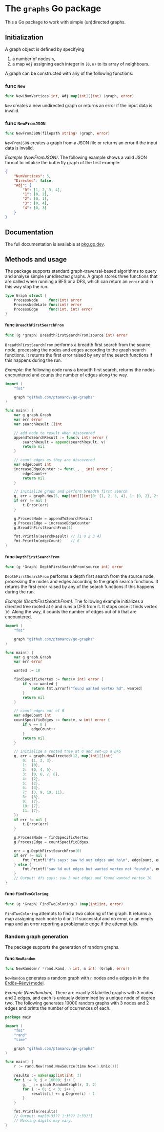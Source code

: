 # The `graphs` Go package

This a Go package to work with simple (un)directed graphs.

## Initialization

A graph object is defined by specifying

1. a number of nodes `n`,
2. a map `Adj` assigning each integer in `[0,n)` to its array of neighbours.

A graph can be constructed with any of the following functions:

### func `New`
```go
func New(NumVertices int, Adj map[int][]int) (graph, error)
```
`New` creates a new undirected graph or returns an error if the input data is invalid. 

### func `NewFromJSON`
```go
func NewFromJSON(filepath string) (graph, error) 
```
`NewFromJSON` creates a graph from a JSON file or returns an error if the input data is invalid.

_Example (NewFromJSON)_. The following example shows a valid JSON format to initalize the butterfly graph
of the first example:
```json
{
    "NumVertices": 5,
    "Directed": false,
    "Adj": {
        "0": [1, 2, 3, 4],
        "1": [0, 2],
        "2": [0, 1],
        "3": [0, 4],
        "4": [0, 3]
    }
}
```

## Documentation 

The full documentation is available at [pkg.go.dev](https://pkg.go.dev/github.com/ptamarov/go-graphs).

## Methods and usage 

The package supports standard graph-traversal-based algorithms to query and analyse simple (un)directed graphs. A
graph stores three functions that are called when running a BFS or a DFS, which can return an `error` and in this
way stop the run. 

```go
type Graph struct {
	ProcessNode     func(int) error
	ProcessNodeLate func(int) error
	ProcessEdge     func(int, int) error
}
```

#### func `BreadthFirstSearchFrom`
```go
func (g *graph) BreadthFirstSearchFrom(source int) error
```
`BreadthFirstSearchFrom` performs a breadth first search from the source node, processing the nodes and edges 
according to the graph search functions. It returns the first error raised by any of the search functions if 
this happens during the run.

_Example_: the following code runs a breadth first search, returns the nodes encountered and counts the number 
of edges along the way.

```go
import (
	"fmt"

	graph "github.com/ptamarov/go-graphs"
)

func main() {
	var g graph.Graph
	var err error
	var searchResult []int

	// add node to result when discovered
	appendToSearchResult := func(v int) error {
		searchResult = append(searchResult, v)
		return nil
	}

	// count edges as they are discovered
	var edgeCount int
	increaseEdgeCounter := func(_, _ int) error {
		edgeCount++
		return nil
	}

	// initialize graph and perform breadth first search
	g, err = graph.New(5, map[int][]int{0: {1, 2, 3, 4}, 1: {0, 2}, 2: {0, 1}, 3: {0, 4}, 4: {0, 3}})
	if err != nil {
		t.Error(err)
	}

	g.ProcessNode = appendToSearchResult
	g.ProcessEdge = increaseEdgeCounter
	g.BreadthFirstSearchFrom(1)

	fmt.Println(searchResult) // [1 0 2 3 4]
	fmt.Println(edgeCount)    // 6
}
```

#### func `DepthFirstSearchFrom`
```go
func (g *Graph) DepthFirstSearchFrom(source int) error
```
`DepthFirstSearchFrom` performs a depth first search from the source node, processing the nodes and edges according to the graph 
search functions. It returns the first error raised by any of the search functions if this happens during the run. 

_Example (DepthFirstSearchFrom)_. The following example initializes a directed tree rooted at `0` and runs a DFS from it.
It stops once it finds vertex `10`. Along the way, it counts the number of edges out of `0` that are encountered. 

```go 
import (
	"fmt"

	graph "github.com/ptamarov/go-graphs"
)

func main() {
	var g graph.Graph
	var err error

	wanted := 10

	findSpecificVertex := func(v int) error {
		if v == wanted {
			return fmt.Errorf("found wanted vertex %d", wanted)
		}
		return nil
	}

	// count edges out of 0
	var edgeCount int
	countSpecificEdges := func(v, w int) error {
		if v == 0 {
			edgeCount++
		}
		return nil
	}

	// initialize a rooted tree at 0 and set-up a DFS
	g, err = graph.NewDirected(12, map[int][]int{
		0:  {1, 2, 3},
		1:  {0},
		2:  {0, 4, 5},
		3:  {0, 6, 7, 8},
		4:  {2},
		5:  {2},
		6:  {3},
		7:  {3, 9, 10, 11},
		8:  {3},
		9:  {7},
		10: {7},
		11: {7},
	})
	if err != nil {
		t.Error(err)
	}

	g.ProcessNode = findSpecificVertex
	g.ProcessEdge = countSpecificEdges

	err = g.DepthFirstSearchFrom(0)
	if err != nil {
		fmt.Printf("dfs says: saw %d out edges and %s\n", edgeCount, err)
	} else {
		fmt.Printf("saw %d out edges but wanted vertex not found\n", edgeCount)
	}
	// Output: dfs says: saw 3 out edges and found wanted vertex 10
}
```

#### func `FindTwoColoring`
```go
func (g *Graph) FindTwoColoring() (map[int]int, error)
```
`FindTwoColoring` attempts to find a two coloring of the graph. It returns
a map assigning each node to `0` or `1` if successful and no error, or an 
empty map and an error reporting a problematic edge if the attempt fails.

### Random graph generation

The package supports the generation of random graphs. 

#### func `NewRandom`
```go
func NewRandom(r *rand.Rand, n int, m int) (Graph, error) 
```

`NewRandom` generates a random graph with `n` nodes and `m` edges in
in the [Erdős–Rényi model](https://en.wikipedia.org/wiki/Erd%C5%91s%E2%80%93R%C3%A9nyi_model).

_Example (NewRandom)_. There are exactly 3 labelled graphs with 3 nodes and 2 edges, and each is uniquely
determined by a unique node of degree two. The following generates 10000 random graphs with 
3 nodes and 2 edges and prints the number of ocurrences of each. 

```go
package main 

import (
    "fmt"
	"rand"
	"time"

    graph "github.com/ptamarov/go-graphs"
)

func main() {
    r := rand.New(rand.NewSource(time.Now().Unix()))
    
    results := make(map[int]int, 3)
    for i := 0; i < 10000; i++ {
        g, _ := graph.RandomGraph(r, 3, 2)
        for i := 0; i < 3; i++ {
            results[i] += g.Degree(i) - 1
        }
    }

    fmt.Println(results)
    // Output: map[0:33?? 1:33?? 2:33??] 
	// Missing digits may vary.
}
```